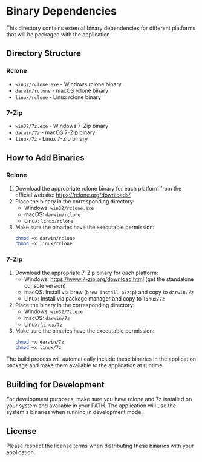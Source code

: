 # Binary Dependencies

This directory contains external binary dependencies for different platforms that will be packaged with the application.

## Directory Structure

### Rclone

- `win32/rclone.exe` - Windows rclone binary
- `darwin/rclone` - macOS rclone binary
- `linux/rclone` - Linux rclone binary

### 7-Zip

- `win32/7z.exe` - Windows 7-Zip binary
- `darwin/7z` - macOS 7-Zip binary
- `linux/7z` - Linux 7-Zip binary

## How to Add Binaries

### Rclone

1. Download the appropriate rclone binary for each platform from the official website: https://rclone.org/downloads/
2. Place the binary in the corresponding directory:
   - Windows: `win32/rclone.exe`
   - macOS: `darwin/rclone`
   - Linux: `linux/rclone`
3. Make sure the binaries have the executable permission:
   ```bash
   chmod +x darwin/rclone
   chmod +x linux/rclone
   ```

### 7-Zip

1. Download the appropriate 7-Zip binary for each platform:
   - Windows: https://www.7-zip.org/download.html (get the standalone console version)
   - macOS: Install via brew (`brew install p7zip`) and copy to `darwin/7z`
   - Linux: Install via package manager and copy to `linux/7z`
2. Place the binary in the corresponding directory:
   - Windows: `win32/7z.exe`
   - macOS: `darwin/7z`
   - Linux: `linux/7z`
3. Make sure the binaries have the executable permission:
   ```bash
   chmod +x darwin/7z
   chmod +x linux/7z
   ```

The build process will automatically include these binaries in the application package and make them available to the application at runtime.

## Building for Development

For development purposes, make sure you have rclone and 7z installed on your system and available in your PATH. The application will use the system's binaries when running in development mode.

## License

Please respect the license terms when distributing these binaries with your application.
